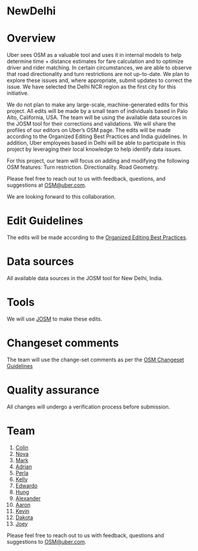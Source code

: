# NewDelhi

# Overview 
Uber sees OSM as a valuable tool and uses it in internal models to help determine time + distance estimates for fare calculation and to optimize driver and rider matching. In certain circumstances, we are able to observe that road directionality and turn restrictions are not up-to-date. We plan to explore these issues and, where appropriate, submit updates to correct the issue. We have selected the Delhi NCR region as the first city for this initiative. 

We do not plan to make any large-scale, machine-generated edits for this project. All edits will be made by a small team of individuals based in Palo Alto, California, USA. The team will be using the available data sources in the JOSM tool for their corrections and validations. We will share the profiles of our editors on Uber’s OSM page. The edits will be made according to the Organized Editing Best Practices and India guidelines. In addition, Uber employees based in Delhi will be able to participate in this project by leveraging their local knowledge to help identify data issues. 

For this project, our team will focus on adding and modifying the following OSM features: 
Turn restriction.
Directionality.
Road Geometry.

Please feel free to reach out to us with feedback, questions, and suggestions at OSM@uber.com. 

We are looking forward to this collaboration. 


# Edit Guidelines
The edits will be made according to the [Organized Editing Best Practices](https://wiki.openstreetmap.org/wiki/Organized_Editing_Best_Practice).

# Data sources
All available data sources in the JOSM tool for New Delhi, India.

# Tools
We will use [JOSM](https://josm.openstreetmap.de/) to make these edits.

# Changeset comments
The team will use the change-set comments as per the [OSM Changeset Guidelines](http://wiki.openstreetmap.org/wiki/Good_changeset_comments)

# Quality assurance
All changes will undergo a verification process before submission.

# Team
 1. [Colin](https://www.openstreetmap.org/user/Ironman324)
 2. [Nova](https://www.openstreetmap.org/user/CaptainVietnam)
 3. [Mark](https://www.openstreetmap.org/user/AntMan24)
 4. [Adrian](https://www.openstreetmap.org/user/BatMan1234)
 5. [Perla](https://www.openstreetmap.org/user/perlywerly)
 6. [Kelly](https://www.openstreetmap.org/user/GreenApple11)
 7. [Edwardo](https://www.openstreetmap.org/user/Bigredgum) 
 8. [Hung](https://www.openstreetmap.org/user/HLOSM) 
 9. [Alexander](https://www.openstreetmap.org/user/All_Might)
 10. [Aaron](https://www.openstreetmap.org/user/G0d)
 11. [Kevin](https://www.openstreetmap.org/user/i<3Ralphie)
 12. [Dakota](https://www.openstreetmap.org/user/Viewtiful_Joe)
 13. [Joey](https://www.openstreetmap.org/user/Frozone)
 

Please feel free to reach out to us with feedback, questions and suggestions to OSM@uber.com. 

